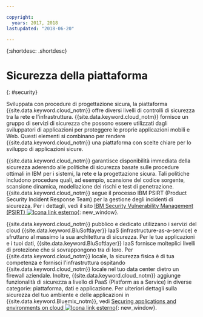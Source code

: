```yaml
---

copyright:
  years: 2017, 2018
lastupdated: "2018-06-20"

---
```


{:shortdesc: .shortdesc}

# Sicurezza della piattaforma
{: #security}

Sviluppata con procedure di progettazione sicura, la piattaforma {{site.data.keyword.cloud_notm}} offre diversi livelli di controlli di sicurezza tra
la rete e l'infrastruttura. {{site.data.keyword.cloud_notm}} fornisce un gruppo di servizi di sicurezza che possono essere utilizzati dagli sviluppatori di applicazioni per proteggere le proprie applicazioni mobili e Web. Questi elementi si combinano per rendere {{site.data.keyword.cloud_notm}} una piattaforma con scelte chiare
per lo sviluppo di applicazioni sicure.

{{site.data.keyword.cloud_notm}} garantisce disponibilità immediata della sicurezza aderendo alle politiche di sicurezza basate sulle procedure ottimali in IBM per i sistemi, la rete e la progettazione sicura. Tali politiche includono
procedure quali, ad esempio, scansione del codice sorgente, scansione dinamica, modellazione dei rischi e test di penetrazione. {{site.data.keyword.cloud_notm}} segue il processo IBM PSIRT (Product Security Incident Response Team) per la gestione degli
incidenti di sicurezza. Per i dettagli, vedi il sito [IBM Security Vulnerability Management (PSIRT) ![Icona link esterno](../icons/launch-glyph.svg "Icona link esterno")](http://www-03.ibm.com/security/secure-engineering/process.html){: new_window}.

{{site.data.keyword.cloud_notm}} pubblico e dedicato utilizzano i servizi del cloud {{site.data.keyword.BluSoftlayer}} IaaS (infrastructure-as-a-service) e sfruttano al massimo la sua architettura di sicurezza. Per le tue applicazioni e i tuoi dati, {{site.data.keyword.BluSoftlayer}} IaaS fornisce molteplici livelli di protezione che si sovrappongono tra di loro. Per {{site.data.keyword.cloud_notm}} locale, la sicurezza fisica è di tua competenza e fornisci l'infrastruttura
ospitando {{site.data.keyword.cloud_notm}} locale nel tuo data center dietro un firewall aziendale. Inoltre, {{site.data.keyword.cloud_notm}} aggiunge funzionalità di sicurezza a livello di PaaS (Platform as a Service) in diverse categorie: piattaforma, dati e applicazione. Per ulteriori dettagli sulla sicurezza del tuo ambiente e delle applicazioni in {{site.data.keyword.Bluemix_notm}}, vedi [Securing applications and environments on cloud ![Icona link esterno](../icons/launch-glyph.svg "Icona link esterno")](https://www.ibm.com/cloud/garage/architectures/securityArchitecture){: new_window}.
